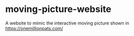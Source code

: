# moving-picture-website
A website to mimic the interactive moving picture shown in https://onemillionpats.com/
